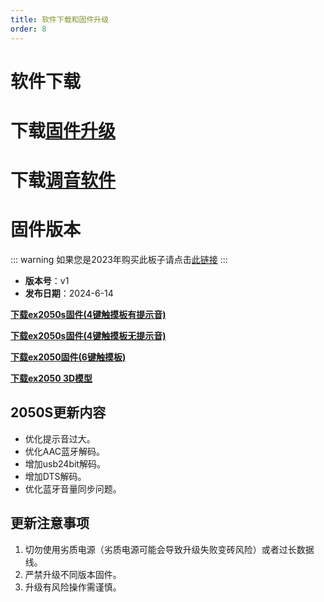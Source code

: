 ```yaml
---
title: 软件下载和固件升级
order: 8
---
```

# 软件下载
# 下载[固件升级](https://likeyou156156.online:9000/lky/tools/MV_Assisant_Tools_2021_V3.0.9T(2023.05.29).exe)
# 下载[调音软件](https://likeyou156156.online:9000/lky/tools/ACPWorkbench_24bit.exe)
# 固件版本
::: warning
如果您是2023年购买此板子请点击[此链接](/firmware/)
:::
- **版本号**：v1
- **发布日期**：2024-6-14



**[下载ex2050s固件(4键触摸板有提示音)](https://likeyou156156.online:9000/lky/EX/EX2050/bin/2050S.mva)**

**[下载ex2050s固件(4键触摸板无提示音)](https://likeyou156156.online:9000/lky/EX/EX2050/bin/2050S无提示音.mva)**

**[下载ex2050固件(6键触摸板)](https://likeyou156156.online:9000/lky/EX/EX2050/bin/EX202-2050.mva)**

**[下载ex2050 3D模型](https://likeyou156156.online:9000/lky/3D/EX202_2050.step)**



## 2050S更新内容
- 优化提示音过大。
- 优化AAC蓝牙解码。
- 增加usb24bit解码。
- 增加DTS解码。
- 优化蓝牙音量同步问题。

## 更新注意事项
1. 切勿使用劣质电源（劣质电源可能会导致升级失败变砖风险）或者过长数据线。
2. 严禁升级不同版本固件。
3. 升级有风险操作需谨慎。




